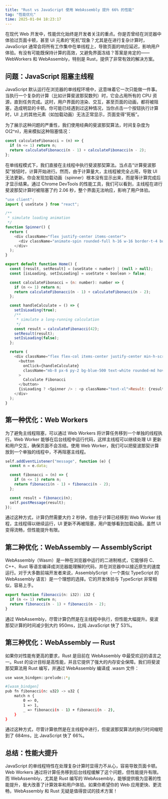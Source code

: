 ```yaml
---
title: "Rust vs JavaScript 使用 WebAssembly 提升 66% 的性能"
tag: "性能优化"
time: 2025-01-04 18:23:17
---
```


在现代 Web 开发中，性能优化始终是开发者关注的重点。你是否曾经在浏览器中体验过页面卡顿，甚至 UI 元素的“死机”现象？尤其是在进行复杂计算时，JavaScript 通常会将所有工作集中在单线程上，导致页面的响应延迟，影响用户体验。有没有可能既保持计算的高效，又避免界面冻结？答案是肯定的——WebWorkers 和 WebAssembly，特别是 Rust，提供了非常有效的解决方案。

## 问题：JavaScript 阻塞主线程

JavaScript 默认运行在浏览器的单线程环境中，这意味着它一次只能做一件事。当执行一个复杂的计算（比如计算斐波那契数列）时，它会占用所有的 CPU 资源，直到任务完成。这时，用户界面的渲染、交互，甚至页面的动画，都将被阻塞，造成明显的卡顿。你可能已经遇到过这种情况，当你点击一个按钮执行计算时，UI 上的其他元素（如加载动画）无法正常显示，页面变得“死板”。

为了展示这种问题的严重性，我们使用经典的斐波那契算法，时间复杂度为 O(2^n)，用来模拟这种阻塞情况：

```js
const calculateFibonacci = (n) => {
  if (n <= 1) return n;
  return calculateFibonacci(n - 1) + calculateFibonacci(n - 2);
};
```

在单线程模式下，我们直接在主线程中执行斐波那契算法。当点击“计算斐波那契”按钮时，计算开始进行。然而，由于计算量大，主线程被完全占用，导致 UI 无法更新。你会发现加载动画（spinner）根本没有显示出来，而是等计算完成后才显示结果。通过 Chrome DevTools 的性能工具，我们可以看到，主线程在进行斐波那契计算时被阻塞了约 2.06 秒，整个界面无法响应，影响了用户体验。

```js
"use client";
import { useState } from "react";

/**
 * simulate loading animation
 */
function Spinner() {
  return (
    <div className="flex justify-center items-center">
      <div className="animate-spin rounded-full h-16 w-16 border-t-4 border-b-4 border-blue-500"></div>
    </div>
  );
}

export default function Home() {
  const [result, setResult] = (useState < number) | (null > null);
  const [isLoading, setIsLoading] = useState < boolean > false;

  const calculateFibonacci = (n: number): number => {
    if (n <= 1) return n;
    return calculateFibonacci(n - 1) + calculateFibonacci(n - 2);
  };

  const handleCalculate = () => {
    setIsLoading(true);
    /**
     * simulate a long-running calculation
     */
    const result = calculateFibonacci(42);
    setResult(result);
    setIsLoading(false);
  };

  return (
    <div className="flex flex-col items-center justify-center min-h-screen bg-gray-900 text-white">
      <button
        onClick={handleCalculate}
        className="mb-8 px-6 py-2 bg-blue-500 text-white rounded-md hover:bg-blue-600 transition"
      >
        Calculate Fibonacci
      </button>
      {isLoading ? <Spinner /> : <p className="text-xl">Result: {result}</p>}
    </div>
  );
}
```

## 第一种优化：Web Workers

为了避免主线程阻塞，可以通过 Web Workers 将计算任务移到一个单独的线程执行。Web Worker 能够在后台线程中运行代码，这样主线程可以继续处理 UI 更新和用户交互，确保页面不会冻结。使用 Web Worker，我们可以把斐波那契计算放到一个单独的线程中，不再阻塞主线程。

```js
self.addEventListener("message", function (e) {
  const n = e.data;

  const fibonacci = (n) => {
    if (n <= 1) return n;
    return fibonacci(n - 1) + fibonacci(n - 2);
  };

  const result = fibonacci(n);
  self.postMessage(result);
});
```

通过这种方式，计算仍然需要大约 2 秒钟，但由于计算已经移到 Web Worker 线程，主线程得以继续运行，UI 更新不再被阻塞，用户能够看到加载动画。虽然 UI 变得流畅，但性能提升有限。

## 第二种优化：WebAssembly — AssemblyScript

WebAssembly（Wasm）是一种在浏览器中运行的二进制格式，它能够将 C、C++、Rust 等语言编译成浏览器能理解的代码，并在浏览器中以接近原生的速度运行。对于大多数前端开发者来说，AssemblyScript（一个类似 TypeScript 的 WebAssembly 语言）是一个理想的选择。它的开发体验与 TypeScript 非常相似，容易上手。

```js
export function fibonacci(n: i32): i32 {
  if (n <= 1) return n;
  return fibonacci(n - 1) + fibonacci(n - 2);
}
```

通过 WebAssembly，尽管计算仍然是在主线程中执行，但性能大幅提升。斐波那契计算的时间减少到大约 950ms，比纯 JavaScript 快了 53%。

## 第三种优化：WebAssembly — Rust

如果你对性能有更高的要求，Rust 是目前在 WebAssembly 中最受欢迎的语言之一。Rust 的设计目标是高性能，并且它提供了强大的内存安全保障。我们将斐波那契算法用 Rust 编写，并通过 WebAssembly 编译成 .wasm 文件：

```bash
use wasm_bindgen::prelude::*;

#[wasm_bindgen]
pub fn fibonacci(n: u32) -> u32 {
    match n {
        0 => 0,
        1 => 1,
        _ => fibonacci(n - 1) + fibonacci(n - 2),
    }
}
```

通过这种方式，尽管计算依然是在主线程中进行，但斐波那契算法的执行时间缩短到了 684ms，比 JavaScript 快了 66%。

## 总结：性能大提升

JavaScript 的单线程特性在处理复杂计算时显得力不从心，容易导致页面卡顿。Web Workers 通过将计算任务移到后台线程缓解了这个问题，但性能提升有限。而 WebAssembly，尤其是 Rust 编写的 WebAssembly，能够提供极为显著的性能提升，极大改善了计算效率和用户体验。如果你希望你的 Web 应用更快、更流畅，WebAssembly 和 Rust 无疑是值得尝试的技术方案！
